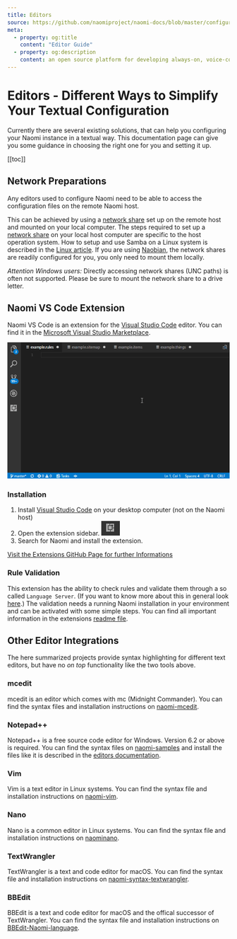```yaml
---
title: Editors
source: https://github.com/naomiproject/naomi-docs/blob/master/configuration/editors.md
meta:
  - property: og:title
    content: "Editor Guide"
  - property: og:description
    content: an open source platform for developing always-on, voice-controlled applications
---
```


# Editors - Different Ways to Simplify Your Textual Configuration

Currently there are several existing solutions, that can help you configuring your Naomi instance in a textual way.
This documentation page can give you some guidance in choosing the right one for you and setting it up.

[[toc]]

## Network Preparations

Any editors used to configure Naomi need to be able to access the configuration files on the remote Naomi host.

This can be achieved by using a [network share](https://en.wikipedia.org/wiki/Shared_resource) set up on the remote host and mounted on your local computer.
The steps required to set up a [network share](https://en.wikipedia.org/wiki/Shared_resource) on your local host computer are specific to the host operation system.
How to setup and use Samba on a Linux system is described in the [Linux article](/docs/installation/linux.html#network-sharing).
If you are using [Naobian](/docs/installation/naobian.html), the network shares are readily configured for you, you only need to mount them locally.

*Attention Windows users:* Directly accessing network shares (UNC paths) is often not supported. Please be sure to mount the network share to a drive letter.

## Naomi VS Code Extension

Naomi VS Code is an extension for the [Visual Studio Code](https://code.visualstudio.com) editor.
You can find it in the [Microsoft Visual Studio Marketplace](https://marketplace.visualstudio.com/items?itemName=naomi.naomi).

  ![Naomi VS Code Extension demo](images/vscode_demo.gif)

### Installation

1. Install [Visual Studio Code](https://code.visualstudio.com/Download) on your desktop computer (not on the Naomi host)
2. Open the extension sidebar. ![Naomi VS Code Extension alternative installation](images/vscode_extensiontab_icon.png)
3. Search for Naomi and install the extension.

[Visit the Extensions GitHub Page for further Informations](https://github.com/naomiproject/naomi-vscode/blob/master/README.md "GitHub Repo for the VS Code Extension")

### Rule Validation

This extension has the ability to check rules and validate them through a so called `Language Server`.
(If you want to know more about this in general look [here](https://langserver.org/).)
The validation needs a running Naomi installation in your environment and can be activated with some simple steps.
You can find all important information in the extensions [readme file](https://github.com/naomiproject/naomi-vscode#validating-the-rules).

## Other Editor Integrations

The here summarized projects provide syntax highlighting for different text editors, but have no _on top_ functionality like the two tools above.

### mcedit

mcedit is an editor which comes with mc (Midnight Commander).
You can find the syntax files and installation instructions on [naomi-mcedit](https://github.com/longshotpro2/naomi-mcedit).

### Notepad++

Notepad++ is a free source code editor for Windows.
Version 6.2 or above is required.
You can find the syntax files on [naomi-samples](https://github.com/longshotpro2/naomi-samples) and install the files like it is described in the [editors documentation](http://docs.notepad-plus-plus.org/index.php/User_Defined_Language_Files#How_to_install_user_defined_language_files).

### Vim

Vim is a text editor in Linux systems.
You can find the syntax file and installation instructions on [naomi-vim](https://github.com/longshotpro2/naomi-vim).

### Nano

Nano is a common editor in Linux systems.
You can find the syntax file and installation instructions on [naominano](https://github.com/longshotpro2/naominano).

### TextWrangler

TextWrangler is a text and code editor for macOS.
You can find the syntax file and installation instructions on [naomi-syntax-textwrangler](https://github.com/longshotpro2/naomi-syntax-textwrangler).

### BBEdit

BBEdit is a text and code editor for macOS and the offical successor of TextWrangler.
You can find the syntax file and installation instructions on [BBEdit-Naomi-language](https://github.com/longshotpro2/BBEdit-Naomi-language).

<DocPreviousVersions/>
<EditPageLink/>